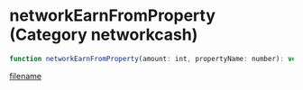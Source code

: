 # networkEarnFromProperty (Category networkcash)

```js
function networkEarnFromProperty(amount: int, propertyName: number): void
```

[filename](networkEarnFromProperty_m.md ':include')